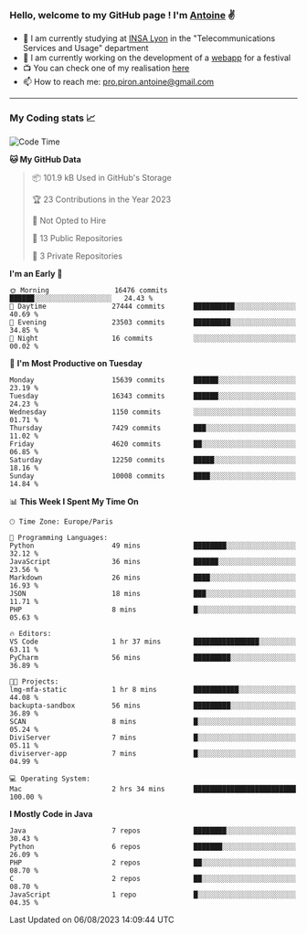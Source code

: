 ### Hello, welcome to my GitHub page ! I'm [Antoine](https://github.com/AntoinePiron) ✌️

- 🌱 I am currently studying at [INSA Lyon](https://www.insa-lyon.fr) in the "Telecommunications Services and Usage" department
- 🔭 I am currently working on the development of a [webapp](https://github.com/24HeuresINSA/Overbookd) for a festival
- 📺 You can check one of my realisation [here](https://astustc.fr)
- 📫 How to reach me: [pro.piron.antoine@gmail.com](mailto:pro.piron.antoine@gmail.com)

---

### My Coding stats 📈
<!--START_SECTION:waka-->
![Code Time](http://img.shields.io/badge/Code%20Time-178%20hrs%2020%20mins-blue)

**🐱 My GitHub Data** 

> 📦 101.9 kB Used in GitHub's Storage 
 > 
> 🏆 23 Contributions in the Year 2023
 > 
> 🚫 Not Opted to Hire
 > 
> 📜 13 Public Repositories 
 > 
> 🔑 3 Private Repositories 
 > 
**I'm an Early 🐤** 

```text
🌞 Morning                16476 commits       ██████░░░░░░░░░░░░░░░░░░░   24.43 % 
🌆 Daytime                27444 commits       ██████████░░░░░░░░░░░░░░░   40.69 % 
🌃 Evening                23503 commits       █████████░░░░░░░░░░░░░░░░   34.85 % 
🌙 Night                  16 commits          ░░░░░░░░░░░░░░░░░░░░░░░░░   00.02 % 
```
📅 **I'm Most Productive on Tuesday** 

```text
Monday                   15639 commits       ██████░░░░░░░░░░░░░░░░░░░   23.19 % 
Tuesday                  16343 commits       ██████░░░░░░░░░░░░░░░░░░░   24.23 % 
Wednesday                1150 commits        ░░░░░░░░░░░░░░░░░░░░░░░░░   01.71 % 
Thursday                 7429 commits        ███░░░░░░░░░░░░░░░░░░░░░░   11.02 % 
Friday                   4620 commits        ██░░░░░░░░░░░░░░░░░░░░░░░   06.85 % 
Saturday                 12250 commits       █████░░░░░░░░░░░░░░░░░░░░   18.16 % 
Sunday                   10008 commits       ████░░░░░░░░░░░░░░░░░░░░░   14.84 % 
```


📊 **This Week I Spent My Time On** 

```text
🕑︎ Time Zone: Europe/Paris

💬 Programming Languages: 
Python                   49 mins             ████████░░░░░░░░░░░░░░░░░   32.12 % 
JavaScript               36 mins             ██████░░░░░░░░░░░░░░░░░░░   23.56 % 
Markdown                 26 mins             ████░░░░░░░░░░░░░░░░░░░░░   16.93 % 
JSON                     18 mins             ███░░░░░░░░░░░░░░░░░░░░░░   11.71 % 
PHP                      8 mins              █░░░░░░░░░░░░░░░░░░░░░░░░   05.63 % 

🔥 Editors: 
VS Code                  1 hr 37 mins        ████████████████░░░░░░░░░   63.11 % 
PyCharm                  56 mins             █████████░░░░░░░░░░░░░░░░   36.89 % 

🐱‍💻 Projects: 
lmg-mfa-static           1 hr 8 mins         ███████████░░░░░░░░░░░░░░   44.08 % 
backupta-sandbox         56 mins             █████████░░░░░░░░░░░░░░░░   36.89 % 
SCAN                     8 mins              █░░░░░░░░░░░░░░░░░░░░░░░░   05.24 % 
DiviServer               7 mins              █░░░░░░░░░░░░░░░░░░░░░░░░   05.11 % 
diviserver-app           7 mins              █░░░░░░░░░░░░░░░░░░░░░░░░   04.99 % 

💻 Operating System: 
Mac                      2 hrs 34 mins       █████████████████████████   100.00 % 
```

**I Mostly Code in Java** 

```text
Java                     7 repos             ████████░░░░░░░░░░░░░░░░░   30.43 % 
Python                   6 repos             ███████░░░░░░░░░░░░░░░░░░   26.09 % 
PHP                      2 repos             ██░░░░░░░░░░░░░░░░░░░░░░░   08.70 % 
C                        2 repos             ██░░░░░░░░░░░░░░░░░░░░░░░   08.70 % 
JavaScript               1 repo              █░░░░░░░░░░░░░░░░░░░░░░░░   04.35 % 
```




 Last Updated on 06/08/2023 14:09:44 UTC
<!--END_SECTION:waka-->
